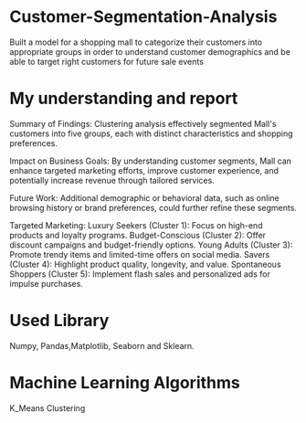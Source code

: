 # Customer-Segmentation-Analysis
Built a model for a shopping mall to categorize their customers into appropriate groups in order to understand customer demographics and be able to target right customers for future sale events
# My understanding and report
Summary of Findings: Clustering analysis effectively segmented Mall's customers into five groups, each with distinct characteristics and shopping preferences.

Impact on Business Goals: By understanding customer segments, Mall can enhance targeted marketing efforts, improve customer experience, and potentially increase revenue through tailored services.

Future Work: Additional demographic or behavioral data, such as online browsing history or brand preferences, could further refine these segments.

Targeted Marketing:
Luxury Seekers (Cluster 1): Focus on high-end products and loyalty programs.
Budget-Conscious (Cluster 2): Offer discount campaigns and budget-friendly options.
Young Adults (Cluster 3): Promote trendy items and limited-time offers on social media.
Savers (Cluster 4): Highlight product quality, longevity, and value.
Spontaneous Shoppers (Cluster 5): Implement flash sales and personalized ads for impulse purchases.
# Used Library
Numpy, Pandas,Matplotlib, Seaborn and Sklearn.
# Machine Learning Algorithms
K_Means Clustering
